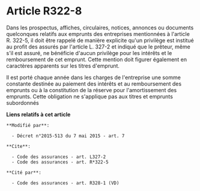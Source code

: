 # Article R322-8

Dans les prospectus, affiches, circulaires, notices, annonces ou documents quelconques relatifs aux emprunts des entreprises
mentionnées à l'article R. 322-5, il doit être rappelé de manière explicite qu'un privilège est institué au profit des
assurés par l'article L. 327-2 et indiqué que le prêteur, même s'il est assuré, ne bénéficie d'aucun privilège pour les
intérêts et le remboursement de cet emprunt. Cette mention doit figurer également en caractères apparents sur les titres
d'emprunt. 

Il est porté chaque année dans les charges de l'entreprise une somme constante destinée au paiement des intérêts et au
remboursement des emprunts ou à la constitution de la réserve pour l'amortissement des emprunts. Cette obligation ne
s'applique pas aux titres et emprunts subordonnés

**Liens relatifs à cet article**

	**Modifié par**:

	  - Décret n°2015-513 du 7 mai 2015 - art. 7

	**Cite**:

	  - Code des assurances - art. L327-2
	  - Code des assurances - art. R*322-5

	**Cité par**:

	  - Code des assurances - art. R328-1 (VD)
